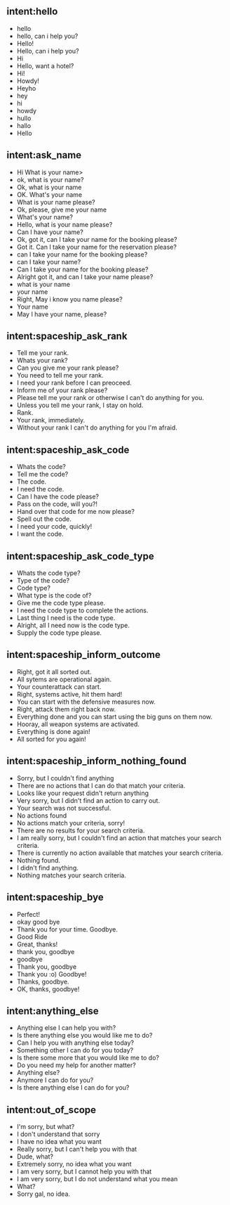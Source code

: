 ## intent:hello
- hello
- hello, can i help you?
- Hello!
- Hello, can i help you?
- Hi
- Hello, want a hotel?
- Hi!
- Howdy!
- Heyho
- hey
- hi
- howdy
- hullo
- hallo
- Hello

## intent:ask_name
- Hi What is your name>
- ok, what is your name?
- Ok, what is your name
- OK. What's your name 
- What is your name please?
- Ok, please, give me your name
- What's your name?
- Hello, what is your name please?
- Can I have your name?
- Ok, got it, can I take your name for the booking please?
- Got it. Can I take your name for the reservation please?
- can I take your name for the booking please?
- can I take your name?
- Can I take your name for the booking please?
- Alright got it, and can I take your name please?
- what is your name
- your name
- Right, May i know you name please?
- Your name
- May I have your name, please?

## intent:spaceship_ask_rank
- Tell me your rank.
- Whats your rank?
- Can you give me your rank please?
- You need to tell me your rank.
- I need your rank before I can preoceed.
- Inform me of your rank please?
- Please tell me your rank or otherwise I can't do anything for you.
- Unless you tell me your rank, I stay on hold.
- Rank.
- Your rank, immediately.
- Without your rank I can't do anything for you I'm afraid.

## intent:spaceship_ask_code
- Whats the code?
- Tell me the code?
- The code.
- I need the code.
- Can I have the code please?
- Pass on the code, will you?!
- Hand over that code for me now please?
- Spell out the code.
- I need your code, quickly!
- I want the code.

## intent:spaceship_ask_code_type
- Whats the code type?
- Type of the code?
- Code type?
- What type is the code of?
- Give me the code type please.
- I need the code type to complete the actions.
- Last thing I need is the code type.
- Alright, all I need now is the code type.
- Supply the code type please.

## intent:spaceship_inform_outcome
- Right, got it all sorted out.
- All sytems are operational again.
- Your counterattack can start.
- Right, systems active, hit them hard!
- You can start with the defensive measures now.
- Right, attack them right back now.
- Everything done and you can start using the big guns on them now.
- Hooray, all weapon systems are activated.
- Everything is done again!
- All sorted for you again!

## intent:spaceship_inform_nothing_found
- Sorry, but I couldn't find anything
- There are no actions that I can do that match your criteria.
- Looks like your request didn't return anything
- Very sorry, but I didn't find an action to carry out.
- Your search was not successful.
- No actions found
- No actions match your criteria, sorry!
- There are no results for your search criteria.
- I am really sorry, but I couldn't find an action that matches your search criteria.
- There is currently no action available that matches your search criteria.
- Nothing found.
- I didn't find anything.
- Nothing matches your search criteria.

## intent:spaceship_bye
- Perfect!
- okay good bye
- Thank you for your time. Goodbye.
- Good Ride
- Great, thanks!
- thank you, goodbye
- goodbye
- Thank you, goodbye
- Thank you :o) Goodbye!
- Thanks, goodbye.
- OK, thanks, goodbye!

## intent:anything_else
- Anything else I can help you with?
- Is there anything else you would like me to do?
- Can I help you with anything else today?
- Something other I can do for you today?
- Is there some more that you would like me to do?
- Do you need my help for another matter?
- Anything else?
- Anymore I can do for you?
- Is there anything else I can do for you?

## intent:out_of_scope
- I'm sorry, but what?
- I don't understand that sorry
- I have no idea what you want
- Really sorry, but I can't help you with that
- Dude, what?
- Extremely sorry, no idea what you want
- I am very sorry, but I cannot help you with that
- I am very sorry, but I do not understand what you mean
- What?
- Sorry gal, no idea.